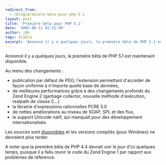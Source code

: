```yaml
---
redirect_from:
  - /blog/premiere-beta-pour-php-5-1
layout: post
title: 'Première bêta pour PHP 5.1'
date: '2005-06-11 02:31:50'
author: j0k
tags: blabla
excerpt: 'Annoncé il y a quelques jours, la première bêta de PHP 5.1 est maintenant disponible. '
---
```


Annoncé il y a quelques jours, la première bêta de PHP 5.1 est maintenant disponible.

Au menu des changements :
* publication par défaut de PDO, l'extension permettant d'accéder de façon uniforme à n'importe quelle base de données,
* de meilleures performances grâce à des changements profonds du Zend Engine 2 (garbage collector, nouvelle méthode d'exécution, realpath de classe C...)
* la librairie d'expressions rationnelles PCRE 5.0
* de nettes améliorations au niveau de SOAP, SPL et des flux,
* le support Unicode natif, qui manquait pour des développement internationalisés.

Les sources sont [disponibles](http://www.php.net/downloads.php#v5.1) et les versions compilés (pour Windows) ne devraient plus tarder.

A noter que la première bêta de PHP 4.4 devrait voir le jour d'ici quelques temps, puisque il a fallu revoir le code du Zend Engine 1 par rapport aux problèmes de référence.
